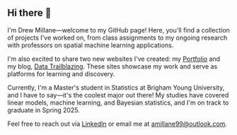 ## Hi there 👋

I'm Drew Millane—welcome to my GitHub page! Here, you'll find a collection of projects I've worked on, from class assignments to my ongoing research with professors on spatial machine learning applications.

I'm also excited to share two new websites I've created: my [Portfolio](https://amillane.github.io/)  and my blog, [Data Trailblazing](https://amillane.github.io/DataTrailblazing/). These sites showcase my work and serve as platforms for learning and discovery.

Currently, I'm a Master's student in Statistics at Brigham Young University, and I have to say—it's the coolest major out there! My studies have covered linear models, machine learning, and Bayesian statistics, and I'm on track to graduate in Spring 2025.

Feel free to reach out via [LinkedIn](https://www.linkedin.com/in/drewmillane) or email me at  [amillane99@outlook.com]().

